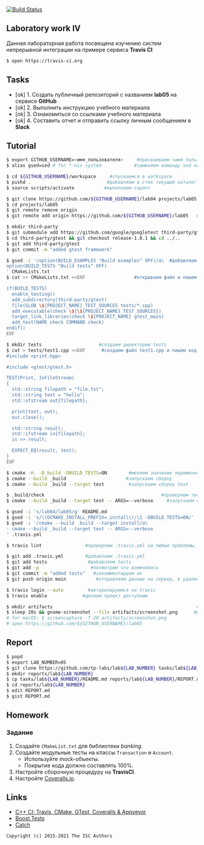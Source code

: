 [![Build Status](https://travis-ci.com/Sudar-Kudr/lab05.svg?branch=main)](https://travis-ci.com/Sudar-Kudr/lab05)
## Laboratory work IV

Данная лабораторная работа посвещена изучению систем непрерывной интеграции на примере сервиса **Travis CI**

```sh
$ open https://travis-ci.org
```

## Tasks

- [ok] 1. Создать публичный репозиторий с названием **lab05** на сервисе **GitHub**
- [ok] 2. Выполнить инструкцию учебного материала
- [ok] 3. Ознакомиться со ссылками учебного материала
- [ok] 4. Составить отчет и отправить ссылку личным сообщением в **Slack**

## Tutorial

```sh
$ export GITHUB_USERNAME=<имя_пользователя>     #присваиваем <имя_пользователя> в переменную GITHUB_USERNAME
$ alias gsed=sed # for *-nix system            #заменяем команду sed на gsed
```

```sh
$ cd ${GITHUB_USERNAME}/workspace     #спускаемся в workspace
$ pushd .                            #добавляем в стек текущий каталог
$ source scripts/activate           #выполняем скрипт
```

```sh
$ git clone https://github.com/${GITHUB_USERNAME}/lab04 projects/lab05   #клонируем репозиторий из lab04 в директорию projects/lab05
$ cd projects/lab05                                                     #переходим директорию projects/lab05
$ git remote remove origin                                             #удаляем старую ссылку репозитория
$ git remote add origin https://github.com/${GITHUB_USERNAME}/lab05   #добавляем ссылку репозитория в управление репозиториями
```

```sh
$ mkdir third-party                                                          #создаем папку third-party
$ git submodule add https://github.com/google/googletest third-party/gtest     #Создаем подмодуль gtest, клонируем в него библиотеку Gtest
$ cd third-party/gtest && git checkout release-1.8.1 && cd ../..             #спускаемся в папку third-party/gtest, создаем ветку release-1.8.1 в нашем подмодуле, и возвращаемся в обратно
$ git add third-party/gtest                                                    #добавляем third-party/gtest
$ git commit -m "added gtest framework"                                      #закомментируем его
```

```sh
$ gsed -i '/option(BUILD_EXAMPLES "Build examples" OFF)/a\  #добавляем в CMakeLists.txt переменную, отвечающую за сборку тестов
option(BUILD_TESTS "Build tests" OFF)
' CMakeLists.txt
$ cat >> CMakeLists.txt <<EOF                  #открываем файл и пишем данные от EOF до EOF

if(BUILD_TESTS)
  enable_testing()
  add_subdirectory(third-party/gtest)
  file(GLOB \${PROJECT_NAME}_TEST_SOURCES tests/*.cpp)
  add_executable(check \${\${PROJECT_NAME}_TEST_SOURCES})
  target_link_libraries(check \${PROJECT_NAME} gtest_main)
  add_test(NAME check COMMAND check)
endif()
EOF
```

```sh
$ mkdir tests                     #создаем директорию tests
$ cat > tests/test1.cpp <<EOF      #создаем файл test1.cpp и пишем код от EOF до EOF
#include <print.hpp> 

#include <gtest/gtest.h>

TEST(Print, InFileStream)
{
  std::string filepath = "file.txt";
  std::string text = "hello";
  std::ofstream out{filepath};

  print(text, out);
  out.close();

  std::string result;
  std::ifstream in{filepath};
  in >> result;

  EXPECT_EQ(result, text);
}
EOF
```

```sh
$ cmake -H. -B_build -DBUILD_TESTS=ON        #меняем значение переменной BUILD TESTS на ON
$ cmake --build _build                      #запускаем сборку
$ cmake --build _build --target test         #запускаем сборку test
```

```sh
$ _build/check                                           #проверяем тесты с помощью Gtest
$ cmake --build _build --target test -- ARGS=--verbose     #запускаем сборку test
```

```sh
$ gsed -i 's/lab04/lab05/g' README.md                                               #поменяем в README.md все строки lab04 на lab05
$ gsed -i 's/\(DCMAKE_INSTALL_PREFIX=_install\)/\1 -DBUILD_TESTS=ON/' .travis.yml     #добавляем в .travis.yml строку
$ gsed -i '/cmake --build _build --target install/a\                                #добавляем в .travis.yml команду
- cmake --build _build --target test -- ARGS=--verbose
' .travis.yml
```

```sh
$ travis lint                #проверяем .travis.yml на любые проблемы, которые он может обнаружить
```

```sh
$ git add .travis.yml        #добавляем .travis.yml
$ git add tests               #добавляем tests
$ git add -p                   #посмотрим что изменилось
$ git commit -m "added tests"   #закомментируем их
$ git push origin main           #отправляем данные на сервер, в удаленный репозиторий main
```

```sh
$ travis login --auto         #авторизируемся на travis
$ travis enable             #делаем проект доступным
```

```sh
$ mkdir artifacts                                                     #создаем директорию artifacts
$ sleep 20s && gnome-screenshot --file artifacts/screenshot.png      #делаем скриншот экрана переместим его в директорию artifacts
# for macOS: $ screencapture -T 20 artifacts/screenshot.png         
# open https://github.com/${GITHUB_USERNAME}/lab05                 
```

## Report

```sh
$ popd                                                                           #удаляем из стека текущий каталог
$ export LAB_NUMBER=05                                                          #присваиваем 05 в переменную LAB_NUMBER
$ git clone https://github.com/tp-labs/lab${LAB_NUMBER} tasks/lab${LAB_NUMBER} #клонируем из ссылки в директорию (в наше случае-tasks/lab05)
$ mkdir reports/lab${LAB_NUMBER}                                              #создаем директорию (в наше случае- lab05)                                      
$ cp tasks/lab${LAB_NUMBER}/README.md reports/lab${LAB_NUMBER}/REPORT.md     #спускаемся в директорию (в наше случае- lab05)
$ cd reports/lab${LAB_NUMBER}                                               #копируем из одной директории в другую
$ edit REPORT.md                                                           #редактируем REPORT.md
$ gist REPORT.md                                                          #сохраняем REPORT.md
```

## Homework

### Задание
1. Создайте `CMakeList.txt` для библиотеки *banking*.
2. Создайте модульные тесты на классы `Transaction` и `Account`.
    * Используйте mock-объекты.
    * Покрытие кода должно составлять 100%.
3. Настройте сборочную процедуру на **TravisCI**.
4. Настройте [Coveralls.io](https://coveralls.io/).

## Links

- [C++ CI: Travis, CMake, GTest, Coveralls & Appveyor](http://david-grs.github.io/cpp-clang-travis-cmake-gtest-coveralls-appveyor/)
- [Boost.Tests](http://www.boost.org/doc/libs/1_63_0/libs/test/doc/html/)
- [Catch](https://github.com/catchorg/Catch2)

```
Copyright (c) 2015-2021 The ISC Authors
```
